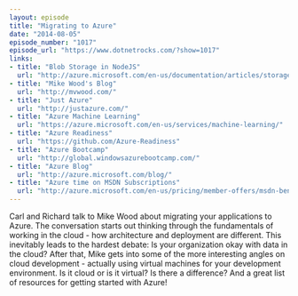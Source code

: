 ```yaml
---
layout: episode
title: "Migrating to Azure"
date: "2014-08-05"
episode_number: "1017"
episode_url: "https://www.dotnetrocks.com/?show=1017"
links:
- title: "Blob Storage in NodeJS"
  url: "http://azure.microsoft.com/en-us/documentation/articles/storage-nodejs-how-to-use-blob-storage/"
- title: "Mike Wood's Blog"
  url: "http://mvwood.com/"
- title: "Just Azure"
  url: "http://justazure.com/"
- title: "Azure Machine Learning"
  url: "https://azure.microsoft.com/en-us/services/machine-learning/"
- title: "Azure Readiness"
  url: "https://github.com/Azure-Readiness"
- title: "Azure Bootcamp"
  url: "http://global.windowsazurebootcamp.com/"
- title: "Azure Blog"
  url: "http://azure.microsoft.com/blog/"
- title: "Azure time on MSDN Subscriptions"
  url: "http://azure.microsoft.com/en-us/pricing/member-offers/msdn-benefits/"
---
```


Carl and Richard talk to Mike Wood about migrating your applications to Azure. The conversation starts out thinking through the fundamentals of working in the cloud - how architecture and deployment are different. This inevitably leads to the hardest debate: Is your organization okay with data in the cloud? After that, Mike gets into some of the more interesting angles on cloud development - actually using virtual machines for your development environment. Is it cloud or is it virtual? Is there a difference? And a great list of resources for getting started with Azure!

